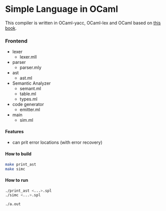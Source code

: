 # Simple Language in OCaml

This compiler is written in OCaml-yacc, OCaml-lex and OCaml based on [this book](https://www.rs.tus.ac.jp/mune/ccp/).

### Frontend

- lexer
  - lexer.mll
- parser
  - parser.mly
- ast
  - ast.ml
- Semantic Analyzer
  - semant.ml
  - table.ml
  - types.ml
- code generator
  - emitter.ml
- main
  - sim.ml

#### Features

- can prit error locations (with error recovery)

#### How to build

```sh
make print_ast
make simc
```

#### How to run

```sh
./print_ast <...>.spl
./simc <...>.spl

./a.out
```
